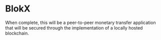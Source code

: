 # BlokX

When complete, this will be a peer-to-peer monetary transfer application that will be secured through the implementation of a locally hosted blockchain.